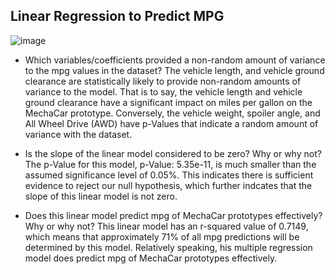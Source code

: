 ## Linear Regression to Predict MPG

![image](https://user-images.githubusercontent.com/111898553/207760605-d78410f9-5b10-4067-8e2e-1bde3908e0d3.png)

- Which variables/coefficients provided a non-random amount of variance to the mpg values in the dataset?
The vehicle length, and vehicle ground clearance are statistically likely to provide non-random amounts of variance to the model. That is to say, the vehicle length and vehicle ground clearance have a significant impact on miles per gallon on the MechaCar prototype. Conversely, the vehicle weight, spoiler angle, and All Wheel Drive (AWD) have p-Values that indicate a random amount of variance with the dataset.

- Is the slope of the linear model considered to be zero? Why or why not?
The p-Value for this model, p-Value: 5.35e-11, is much smaller than the assumed significance level of 0.05%. This indicates there is sufficient evidence to reject our null hypothesis, which further indcates that the slope of this linear model is not zero.

- Does this linear model predict mpg of MechaCar prototypes effectively? Why or why not?
This linear model has an r-squared value of 0.7149, which means that approximately 71% of all mpg predictions will be determined by this model. Relatively speaking, his multiple regression model does predict mpg of MechaCar prototypes effectively.
